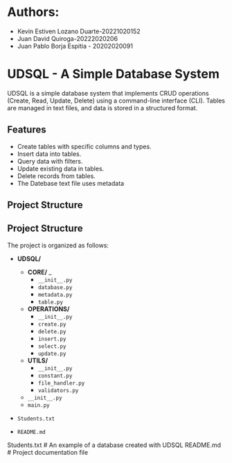 # Authors: 
- Kevin Estiven Lozano Duarte-20221020152
- Juan David Quiroga-20222020206
- Juan Pablo Borja Espitia - 20202020091

# UDSQL - A Simple Database System

UDSQL is a simple database system that implements CRUD operations (Create, Read, Update, Delete) using a command-line interface (CLI). Tables are managed in text files, and data is stored in a structured format.

## Features

- Create tables with specific columns and types.
- Insert data into tables.
- Query data with filters.
- Update existing data in tables.
- Delete records from tables.
- The Datebase text file uses metadata

## Project Structure

## Project Structure  

The project is organized as follows:  

- **UDSQL/**  
  - **CORE/** _
    - `__init__.py`  
    - `database.py`
    - `metadata.py` 
    - `table.py`
  - **OPERATIONS/**
    - `__init__.py`  
    - `create.py`
    - `delete.py`
    - `insert.py`
    - `select.py`
    - `update.py`
  - **UTILS/** 
    - `__init__.py`  
    - `constant.py`
    - `file_handler.py`
    - `validators.py`
  - `__init__.py`
  - `main.py`

- `Students.txt` 
- `README.md`

Students.txt # An example of a database created with UDSQL README.md # Project documentation file
